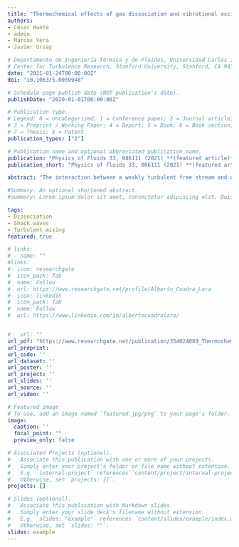 ```yaml
---
title: "Thermochemical effects of gas dissociation and vibrational excitation on hypersonic shock waves interacting with weak turbulence"
authors:
- César Huete
- admin
- Marcos Vera
- Javier Urzay

# Departamento de Ingeniería Térmica y de Fluidos, Universidad Carlos III de Madrid, 28911 Leganés, Spain
# Center for Turbulence Research, Stanford University, Stanford, CA 94305,USA
date: "2021-01-24T00:00:00Z"
doi: "10.1063/5.0059948"

# Schedule page publish date (NOT publication's date).
publishDate: "2020-01-01T00:00:00Z"

# Publication type.
# Legend: 0 = Uncategorized; 1 = Conference paper; 2 = Journal article;
# 3 = Preprint / Working Paper; 4 = Report; 5 = Book; 6 = Book section;
# 7 = Thesis; 8 = Patent
publication_types: ["2"]

# Publication name and optional abbreviated publication name.
publication: "Physics of Fluids 33, 086111 (2021) **(featured article)**"
publication_short: "Physics of Fluids 33, 086111 (2021) **(featured article)**"

abstract: "The interaction between a weakly turbulent free stream and a hypersonic shock wave is investigated theoretically by using linear interaction analysis (LIA). The formulation is developed in the limit in which the thickness of the thermochemical nonequilibrium region downstream of the shock, where relaxation toward vibrational and chemical equilibrium occurs, is assumed to be much smaller than the characteristic size of the shock wrinkles caused by turbulence. Modified Rankine-Hugoniot jump conditions that account for dissociation and vibrational excitation are derived and employed in a Fourier analysis of a shock interacting with three-dimensional isotropic vortical disturbances. This provides the modal structure of the post-shock gas arising from the interaction, along with integral formulas for the amplification of enstrophy, concentration variance, turbulent kinetic energy (TKE) and turbulence intensity across the shock. Besides confirming known endothermic effects of dissociation and vibrational excitation in decreasing the mean post-shock temperature and velocity, these LIA results indicate that the enstrophy, anisotropy, intensity, and TKE of the fluctuations are much more amplified through the shock than in the thermochemically frozen case. Additionally, the turbulent Reynolds number is amplified across the shock at hypersonic Mach numbers in the presence of dissociation and vibrational excitation, as opposed to the attenuation observed in the themochemically frozen case. These results suggest that turbulence may persist and get augmented across hypersonic shock waves despite the high post-shock temperatures."

#Summary. An optional shortened abstract.
#summary: Lorem ipsum dolor sit amet, consectetur adipiscing elit. Duis posuere tellus ac convallis placerat. Proin tincidunt magna sed ex sollicitudin condimentum.

tags:
- Dissociation
- Shock waves
- Turbulent mixing
featured: true

# links:
# - name: ""
#links:
#- icon: researchgate
#  icon_pack: fab
#  name: Follow
#  url: https://www.researchgate.net/profile/Alberto_Cuadra_Lara
#- icon: linkedin
#  icon_pack: fab
#  name: Follow
#  url: https://www.linkedin.com/in/albertocuadralara/


#   url: ""
url_pdf: "https://www.researchgate.net/publication/354024089_Thermochemical_effects_on_hypersonic_shock_waves_interacting_with_weak_turbulence"
url_preprint:
url_code: ''
url_dataset: ''
url_poster: ''
url_project: ''
url_slides: ''
url_source: ''
url_video: ''

# Featured image
# To use, add an image named `featured.jpg/png` to your page's folder. 
image:
  caption: ''
  focal_point: ""
  preview_only: false

# Associated Projects (optional).
#   Associate this publication with one or more of your projects.
#   Simply enter your project's folder or file name without extension.
#   E.g. `internal-project` references `content/project/internal-project/index.md`.
#   Otherwise, set `projects: []`.
projects: []

# Slides (optional).
#   Associate this publication with Markdown slides.
#   Simply enter your slide deck's filename without extension.
#   E.g. `slides: "example"` references `content/slides/example/index.md`.
#   Otherwise, set `slides: ""`.
slides: example
---
```


